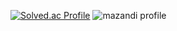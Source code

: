 [![Solved.ac Profile](http://mazassumnida.wtf/api/v2/generate_badge?boj=bezzi1654)](https://solved.ac/bezzi1654/)
![mazandi profile](http://mazandi.herokuapp.com/api?handle=bezzi1654&theme=cold)
